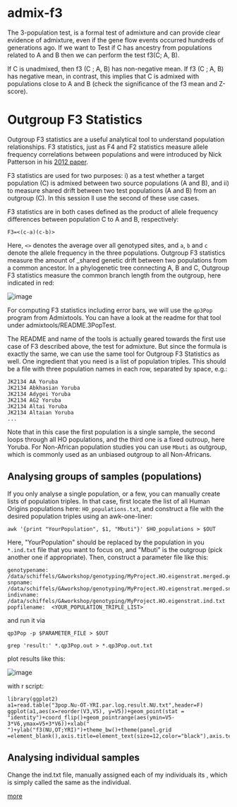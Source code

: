# admix-f3
The 3-population test, is a formal test of admixture and can provide clear evidence of 
admixture, even if the gene flow events occurred hundreds of generations ago. If we want to Test 
if C has ancestry from populations related to A and B then we can perform the test f3(C; A, B). 

If C is unadmixed, then f3 (C ; A, B) has non-negative mean. 
If f3 (C ; A, B) has negative mean, in contrast, this implies that C is admixed with populations 
close to A and B (check the significance of the f3 mean and Z-score).



# Outgroup F3 Statistics

Outgroup F3 statistics are a useful analytical tool to understand population relationships. 
F3 statistics, just as F4 and F2 statistics measure allele frequency correlations between populations 
and were introduced by Nick Patterson in his [2012 paper](http://www.genetics.org/content/early/2012/09/06/genetics.112.145037).

F3 statistics are used for two purposes: 
i) as a test whether a target population (C) is admixed between two source populations (A and B), 
and 
ii) to measure shared drift between two test populations (A and B) from an outgroup (C). 
In this session ll use the second of these use cases.

F3 statistics are in both cases defined as the product of allele frequency differences between population C to A and B, respectively:

```
F3=<(c-a)(c-b)>
```

Here, `<>` denotes the average over all genotyped sites, and `a`, `b` and `c` denote the allele frequency in the three populations. 
Outgroup F3 statistics measure the amount of _shared genetic drift between two populations from a common ancestor. 
In a phylogenetic tree connecting A, B and C, Outgroup F3 statistics measure the common branch length from the outgroup, here indicated in red:

![image](http://ofr9vioug.bkt.clouddn.com/QQ20170607-151827@2x.png?imageView/2/w/500)

For computing F3 statistics including error bars, we will use the `qp3Pop` program from Admixtools. 
You can have a look at the readme for that tool under admixtools/README.3PopTest.

The README and name of the tools is actually geared towards the first use case of F3 described above, 
the test for admixture. But since the formula is exactly the same, we can use the same tool for Outgroup F3 Statistics as well. 
One ingredient that you need is a list of population triples. This should be a file with three population names in each row, 
separated by space, e.g.:

```
JK2134 AA Yoruba
JK2134 Abkhasian Yoruba
JK2134 Adygei Yoruba
JK2134 AG2 Yoruba
JK2134 Altai Yoruba
JK2134 Altaian Yoruba
...
```

Note that in this case the first population is a single sample, the second loops through all HO populations, and the third one is a fixed outroup, here Yoruba. 
For Non-African population studies you can use `Mbuti` as outgroup, which is commonly used as an unbiased outgroup to all Non-Africans.

## Analysing groups of samples (populations)
If you only analyse a single population, or a few, you can manually create lists of population triples. 
In that case, first locate the list of all Human Origins populations here: 
`HO_populations.txt`, and construct a file with the desired population triples using an awk-one-liner:

```
awk '{print "YourPopulation", $1, "Mbuti"}' $HO_populations > $OUT
```

Here, "YourPopulation" should be replaced by the population in you `*.ind.txt` file that you want to focus on, and "Mbuti" is the outgroup (pick another one if appropriate). Then, construct a parameter file like this:

```
genotypename:   /data/schiffels/GAworkshop/genotyping/MyProject.HO.eigenstrat.merged.geno.txt
snpname:   /data/schiffels/GAworkshop/genotyping/MyProject.HO.eigenstrat.merged.snp.txt
indivname:   /data/schiffels/GAworkshop/genotyping/MyProject.HO.eigenstrat.ind.txt
popfilename:  <YOUR_POPULATION_TRIPLE_LIST>
```

and run it via

```
qp3Pop -p $PARAMETER_FILE > $OUT
```

```
grep 'result:' *.qp3Pop.out > *.qp3Pop.out.txt
```
plot results like this:

![image](http://ofr9vioug.bkt.clouddn.com/QQ20170607-154821.png?imageView/2/w/500)

with r script:
```
library(ggplot2)
a1=read.table("3pop.Nu-OT-YRI.par.log.result.NU.txt",header=F)
ggplot(a1,aes(x=reorder(V3,V5), y=V5))+geom_point(stat = "identity")+coord_flip()+geom_pointrange(aes(ymin=V5-3*V6,ymax=V5+3*V6))+xlab(" ")+ylab("f3(NU,OT;YRI)")+theme_bw()+theme(panel.grid =element_blank(),axis.title=element_text(size=12,color="black"),axis.text=element_text(size=10,color="black"),panel.border=element_rect(colour="black",size=1))
```



## Analysing individual samples
Change the ind.txt file, manually assigned each of my individuals its , which is simply called the same as the individual.

[more](http://gaworkshop.readthedocs.io/en/latest/contents/06_f3/f3.html)